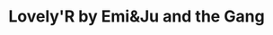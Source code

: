 ---
title: "Lovely'R by Emi&Ju and the Gang"
url: /douvaine/lovelyr-by-emiundju-and-the-gang/
shop: Friseur
---